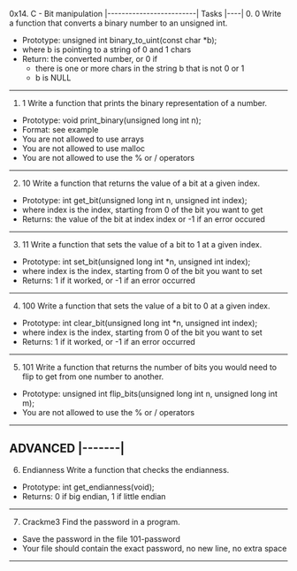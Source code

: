 0x14. C - Bit manipulation
|-------------------------|
Tasks
|----|
0. 0
Write a function that converts a binary number to an unsigned int.
- Prototype: unsigned int binary_to_uint(const char *b);
- where b is pointing to a string of 0 and 1 chars
- Return: the converted number, or 0 if
	- there is one or more chars in the string b that is not 0 or 1
	- b is NULL
---------------
1. 1
Write a function that prints the binary representation of a number.
- Prototype: void print_binary(unsigned long int n);
- Format: see example
- You are not allowed to use arrays
- You are not allowed to use malloc
- You are not allowed to use the % or / operators
---------------
2. 10
Write a function that returns the value of a bit at a given index.
- Prototype: int get_bit(unsigned long int n, unsigned int index);
- where index is the index, starting from 0 of the bit you want to get
- Returns: the value of the bit at index index or -1 if an error occured
---------------
3. 11
Write a function that sets the value of a bit to 1 at a given index.
- Prototype: int set_bit(unsigned long int *n, unsigned int index);
- where index is the index, starting from 0 of the bit you want to set
- Returns: 1 if it worked, or -1 if an error occurred
---------------
4. 100
Write a function that sets the value of a bit to 0 at a given index.
- Prototype: int clear_bit(unsigned long int *n, unsigned int index);
- where index is the index, starting from 0 of the bit you want to set
- Returns: 1 if it worked, or -1 if an error occurred
---------------
5. 101
Write a function that returns the number of bits you would need to flip to get from one number to another.
- Prototype: unsigned int flip_bits(unsigned long int n, unsigned long int m);
- You are not allowed to use the % or / operators
---------------
ADVANCED
|-------|
---------------
6. Endianness
Write a function that checks the endianness.
- Prototype: int get_endianness(void);
- Returns: 0 if big endian, 1 if little endian
---------------
7. Crackme3
Find the password in a program.
- Save the password in the file 101-password
- Your file should contain the exact password, no new line, no extra space
---------------
